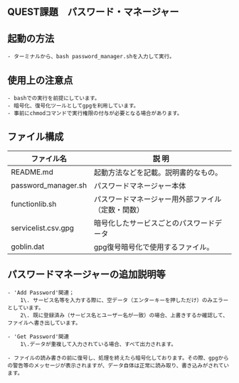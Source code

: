## QUEST課題　パスワード・マネージャー

## 起動の方法
    - ターミナルから、bash password_manager.shを入力して実行。 

## 使用上の注意点
    - bashでの実行を前提にしています。
    - 暗号化、復号化ツールとしてgpgを利用しています。
    - 事前にchmodコマンドで実行権限の付与が必要となる場合があります。

## ファイル構成
<table>
  <thead>
    <tr>
      <th>ファイル名</th> <th>説 明</th>
    </tr>
  </thead>
  <tr>
    <td> README.md </td> <td>起動方法などを記載。説明書的なもの。</td>
  </tr>
  <tr>
    <td> password_manager.sh </td> <td> パスワードマネージャー本体</td>
  </tr>
  <tr>
    <td> functionlib.sh </td> <td> パスワードマネージャー用外部ファイル（定数・関数）</td>
  </tr>
  <tr>
    <td> servicelist.csv.gpg </td> <td> 暗号化したサービスごとのパスワードデータ</td>
  </tr>
  <tr>
    <td> goblin.dat </td> <td> gpg復号暗号化で使用するファイル。</td>
  </tr>
</table>

## パスワードマネージャーの追加説明等
    - 'Add Password'関連；
        1\. サービス名等を入力する際に、空データ（エンターキーを押しただけ）のみエラーとしています。
        2\. 既に登録済み（サービス名とユーザー名が一致）の場合、上書きするか確認して、ファイルへ書き出しています。

    - 'Get Password'関連
        1\.データが重複して入力されている場合、すべて出力されます。

    - ファイルの読み書きの前に復号し、処理を終えたら暗号化しております。その際、gpgからの警告等のメッセージが表示されますが、データ自体は正常に読み取り、書き込みがされています。
